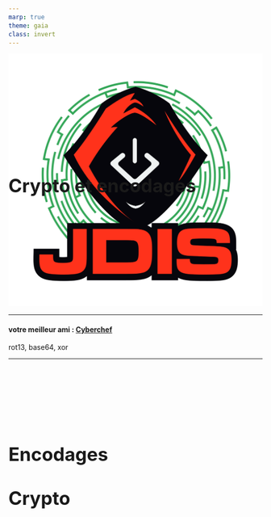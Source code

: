 ```yaml
---
marp: true
theme: gaia
class: invert
---
```



# Crypto et encodages

![bg right:25% fit](../Images/logo_jdis.png)
<style scoped>h1 {font-size: 260%;position:absolute; margin:25% 0;}</style>


---
<!-- paginate: true -->
# Encodages
#### votre meilleur ami : [Cyberchef]( https://gchq.github.io/CyberChef/ )

rot13, base64, xor



--- 
# Crypto
